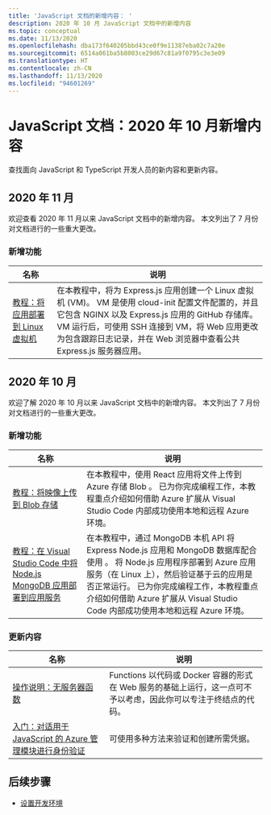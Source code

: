 ```yaml
---
title: 'JavaScript 文档的新增内容： '
description: 2020 年 10 月 JavaScript 文档中的新增内容
ms.topic: conceptual
ms.date: 11/13/2020
ms.openlocfilehash: dba173f640205bbd43ce0f9e11387eba02c7a20e
ms.sourcegitcommit: 6514a061ba5b8003ce29d67c81a9f0795c3e3e09
ms.translationtype: HT
ms.contentlocale: zh-CN
ms.lasthandoff: 11/13/2020
ms.locfileid: "94601269"
---
```

# <a name="javascript-docs-whats-new-for-october-2020"></a>JavaScript 文档：2020 年 10 月新增内容

查找面向 JavaScript 和 TypeScript 开发人员的新内容和更新内容。


## <a name="2020-november"></a>2020 年 11 月

欢迎查看 2020 年 11 月以来 JavaScript 文档中的新增内容。 本文列出了 7 月份对文档进行的一些重大更改。

### <a name="whats-new"></a>新增功能

|名称|说明|
|---------------------------------------|--|
|[教程：将应用部署到 Linux 虚拟机](./tutorial/nodejs-virtual-machine-vm/introduction.md)|在本教程中，将为 Express.js 应用创建一个 Linux 虚拟机 (VM)。 VM 是使用 cloud-init 配置文件配置的，并且它包含 NGINX 以及 Express.js 应用的 GitHub 存储库。 VM 运行后，可使用 SSH 连接到 VM，将 Web 应用更改为包含跟踪日志记录，并在 Web 浏览器中查看公共 Express.js 服务器应用。|

## <a name="2020-october"></a>2020 年 10 月

欢迎了解 2020 年 10 月以来 JavaScript 文档中的新增内容。 本文列出了 7 月份对文档进行的一些重大更改。

### <a name="whats-new"></a>新增功能

|名称|说明|
|---------------------------------------|--|
|[教程：将映像上传到 Blob 存储](./tutorial/browser-file-upload.yml?preview=tutorialFeedback)|在本教程中，使用 React 应用将文件上传到 Azure 存储 Blob 。 已为你完成编程工作，本教程重点介绍如何借助 Azure 扩展从 Visual Studio Code 内部成功使用本地和远程 Azure 环境。|
|[教程：在 Visual Studio Code 中将 Node.js MongoDB 应用部署到应用服务](./tutorial/web-app-mongodb.yml?preview=tutorialFeedback)|在本教程中，通过 MongoDB 本机 API 将 Express Node.js 应用和 MongoDB 数据库配合使用 。 将 Node.js 应用程序部署到 Azure 应用服务（在 Linux 上），然后验证基于云的应用是否正常运行。 已为你完成编程工作，本教程重点介绍如何借助 Azure 扩展从 Visual Studio Code 内部成功使用本地和远程 Azure 环境。|

### <a name="whats-updated"></a>更新内容

|名称|说明|
|---------------------------------------|--|
|[操作说明：无服务器函数](how-to/develop-serverless-apps.md)|Functions 以代码或 Docker 容器的形式在 Web 服务的基础上运行，这一点可不予以考虑，因此你可以专注于终结点的代码。|
|[入门：对适用于 JavaScript 的 Azure 管理模块进行身份验证](core/node-sdk-azure-authenticate.md)|可使用多种方法来验证和创建所需凭据。|

## <a name="next-steps"></a>后续步骤

* [设置开发环境](./core/configure-local-development-environment.md)